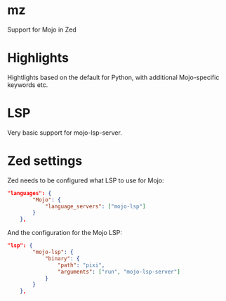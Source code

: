 # mz

Support for Mojo in Zed

# Highlights

Hightlights based on the default for Python, with additional Mojo-specific keywords etc.

# LSP

Very basic support for mojo-lsp-server.

# Zed settings

Zed needs to be configured what LSP to use for Mojo:

```json
"languages": {
        "Mojo": {
            "language_servers": ["mojo-lsp"]
        }
    },
```

And the configuration for the Mojo LSP:

```json
"lsp": {
        "mojo-lsp": {
            "binary": {
                "path": "pixi",
                "arguments": ["run", "mojo-lsp-server"]
            }
        }
    },
```
